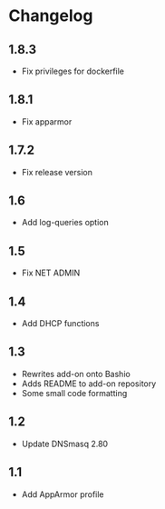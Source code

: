 # Changelog
## 1.8.3

- Fix privileges for dockerfile

## 1.8.1

- Fix apparmor

## 1.7.2

- Fix release version

## 1.6

- Add log-queries option

## 1.5

- Fix NET ADMIN

## 1.4

- Add DHCP functions

## 1.3

- Rewrites add-on onto Bashio
- Adds README to add-on repository
- Some small code formatting

## 1.2

- Update DNSmasq 2.80

## 1.1

- Add AppArmor profile
